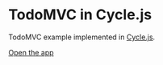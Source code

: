 TodoMVC in Cycle.js
===================

TodoMVC example implemented in [Cycle.js](https://github.com/staltz/cycle).

[Open the app](http://staltz.com/todomvc-cycle)


